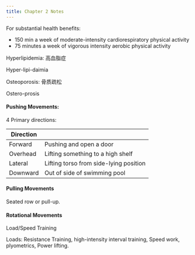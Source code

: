 ```yaml
---
title: Chapter 2 Notes 
---
```




For substantial health benefits:

- 150 min a week of moderate-intensity cardiorespiratory physical activity  
- 75 minutes a week of vigorous intensity aerobic physical activity 



Hyperlipidemia: 高血脂症

Hyper-lipi-daimia

Osteoporosis: 骨质疏松

Ostero-prosis



#### Pushing Movements: 

4 Primary directions: 

| Direction |                                        |
| --------- | -------------------------------------- |
| Forward   | Pushing and open a door                |
| Overhead  | Lifting something to a high shelf      |
| Lateral   | Lifting torso from side-lying position |
| Downward  | Out of side of swimming pool           |

#### Pulling Movements

Seated row or pull-up. 

#### Rotational Movements



Load/Speed Training 

Loads: Resistance Training, high-intensity interval training, Speed work, plyometrics, Power lifting. 